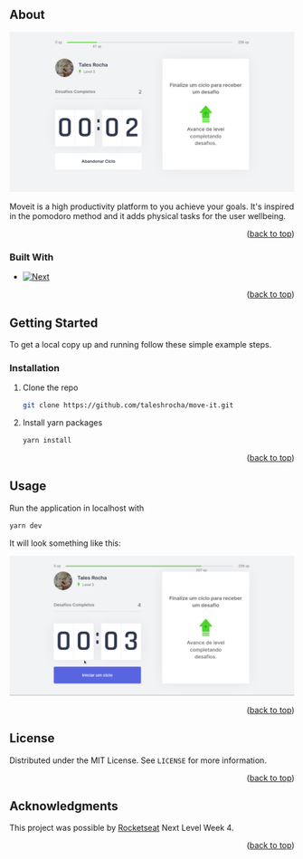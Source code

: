 ## About

![Product Name Screen Shot][product-screenshot]

Moveit is a high productivity platform to you achieve your goals. It's inspired in the pomodoro method and it adds physical tasks for the user wellbeing.<br />

<p align="right">(<a href="#readme-top">back to top</a>)</p>

### Built With

* [![Next][Next.js]][Next-url]

<p align="right">(<a href="#readme-top">back to top</a>)</p>

<!-- GETTING STARTED -->
## Getting Started

To get a local copy up and running follow these simple example steps.

### Installation

1. Clone the repo
   ```sh
   git clone https://github.com/taleshrocha/move-it.git
   ```
2. Install yarn packages
   ```sh
   yarn install
   ```

<p align="right">(<a href="#readme-top">back to top</a>)</p>

<!-- USAGE EXAMPLES -->
## Usage

Run the application in localhost with
   ```sh
   yarn dev
   ```
   
It will look something like this:

![](./images/use-1.gif)

<p align="right">(<a href="#readme-top">back to top</a>)</p>

<!-- LICENSE -->
## License

Distributed under the MIT License. See `LICENSE` for more information.

<p align="right">(<a href="#readme-top">back to top</a>)</p>

<!-- ACKNOWLEDGMENTS -->
## Acknowledgments

This project was possible by [Rocketseat](https://www.rocketseat.com.br/) Next Level Week 4.

<p align="right">(<a href="#readme-top">back to top</a>)</p>

<!-- REFERENCES -->
[product-screenshot]: images/screenshot.png

[contributors-shield]: https://img.shields.io/github/contributors/taleshrocha/move-it.svg?style=for-the-badge
[contributors-url]: https://github.com/taleshrocha/move-it/graphs/contributors
[forks-shield]: https://img.shields.io/github/forks/taleshrocha/move-it.svg?style=for-the-badge
[forks-url]: https://github.com/taleshrocha/move-it/network/members
[stars-shield]: https://img.shields.io/github/stars/taleshrocha/move-it.svg?style=for-the-badge
[stars-url]: https://github.com/taleshrocha/move-it/stargazers
[issues-shield]: https://img.shields.io/github/issues/taleshrocha/move-it.svg?style=for-the-badge
[issues-url]: https://github.com/taleshrocha/move-it/issues
[license-shield]: https://img.shields.io/github/license/taleshrocha/move-it.svg?style=for-the-badge
[license-url]: https://github.com/taleshrocha/move-it/blob/master/LICENSE.txt

[linkedin-shield]: https://img.shields.io/badge/-LinkedIn-black.svg?style=for-the-badge&logo=linkedin&colorB=555
[linkedin-url]: https://linkedin.com/in/linkedin_username

[Next.js]: https://img.shields.io/badge/next.js-000000?style=for-the-badge&logo=nextdotjs&logoColor=white
[Next-url]: https://nextjs.org/
[React.js]: https://img.shields.io/badge/React-20232A?style=for-the-badge&logo=react&logoColor=61DAFB
[React-url]: https://reactjs.org/
